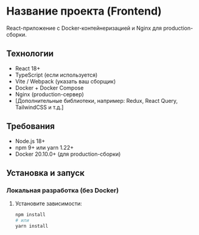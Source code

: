 # Название проекта (Frontend)

React-приложение с Docker-контейнеризацией и Nginx для production-сборки.

## Технологии

- React 18+
- TypeScript (если используется)
- Vite / Webpack (указать ваш сборщик)
- Docker + Docker Compose
- Nginx (production-сервер)
- [Дополнительные библиотеки, например: Redux, React Query, TailwindCSS и т.д.]

## Требования

- Node.js 18+
- npm 9+ или yarn 1.22+
- Docker 20.10.0+ (для production-сборки)

## Установка и запуск

### Локальная разработка (без Docker)

1. Установите зависимости:
   ```bash
   npm install
   # или
   yarn install
